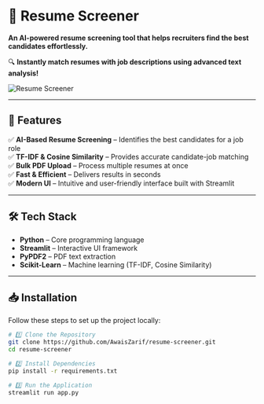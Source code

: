 # 📄 Resume Screener  

**An AI-powered resume screening tool that helps recruiters find the best candidates effortlessly.**  

🔍 **Instantly match resumes with job descriptions using advanced text analysis!**  

![Resume Screener]([https://via.placeholder.com/800x400?text=Resume+Screener](https://i.ytimg.com/vi/hqu5EYMLCUw/maxresdefault.jpg))  

---

## 🚀 Features  
✅ **AI-Based Resume Screening** – Identifies the best candidates for a job role  
✅ **TF-IDF & Cosine Similarity** – Provides accurate candidate-job matching  
✅ **Bulk PDF Upload** – Process multiple resumes at once  
✅ **Fast & Efficient** – Delivers results in seconds  
✅ **Modern UI** – Intuitive and user-friendly interface built with Streamlit  

---

## 🛠 Tech Stack  
- **Python** – Core programming language  
- **Streamlit** – Interactive UI framework  
- **PyPDF2** – PDF text extraction  
- **Scikit-Learn** – Machine learning (TF-IDF, Cosine Similarity)  

---

## 📥 Installation  

Follow these steps to set up the project locally:  

```bash
# 1️⃣ Clone the Repository
git clone https://github.com/AwaisZarif/resume-screener.git
cd resume-screener

# 2️⃣ Install Dependencies
pip install -r requirements.txt

# 3️⃣ Run the Application
streamlit run app.py
